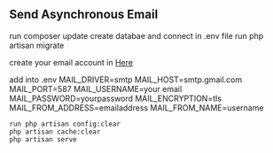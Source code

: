 <h2>Send Asynchronous Email</h2>
<p>
    run composer update
    create databae and connect in .env file
    run php artisan migrate
</p>
<p>  create your email account in <a href="https://support.google.com/accounts/answer/185833?hl=en">Here</a></p>
<p>
    add into .env
    MAIL_DRIVER=smtp
MAIL_HOST=smtp.gmail.com
MAIL_PORT=587
MAIL_USERNAME=your email
MAIL_PASSWORD=yourpassword
MAIL_ENCRYPTION=tls
MAIL_FROM_ADDRESS=emailaddress
MAIL_FROM_NAME=username

    run php artisan config:clear
    php artisan cache:clear
    php artisan serve
</p>
